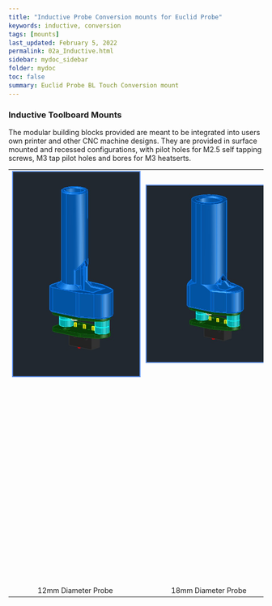 ```yaml
---
title: "Inductive Probe Conversion mounts for Euclid Probe"
keywords: inductive, conversion
tags: [mounts]
last_updated: February 5, 2022
permalink: 02a_Inductive.html
sidebar: mydoc_sidebar
folder: mydoc
toc: false
summary: Euclid Probe BL Touch Conversion mount 
---
```


### Inductive Toolboard Mounts

The modular building blocks provided are meant to be integrated into users own printer and other CNC machine designs. They are provided in surface mounted and recessed configurations, with pilot holes for M2.5 self tapping screws, M3 tap pilot holes and bores for M3 heatserts. 
<div style="width:100%;text-align:center;">  
<table>
<tr>
  <td><div style="width:100%;text-align:center;"> <a href="stls\Inductive\12mm.jpg" data-lity> <img src="stls\Inductive\12mm.jpg" style="width:250px; border:2px solid CornflowerBlue"></a></div></td>
  <td><div style="width:100%;text-align:center;"> <a href="stls\Inductive\12mm.jpg" data-lity> <img src="stls\Inductive\18mm.jpg" style="width:250px; border:2px solid CornflowerBlue"></a></div></td>
</tr>
<tr>
  <td><div id="stl_cont0" style="width:250px;height:400px;margin:10"></div>
  <script>
    var stl_viewer=new StlViewer
    (
      document.getElementById("stl_cont0"), 
      { 
          allow_drag_and_drop: false, 
          auto_rotate:true, 
          auto_resize:true, 
          models: 
           [ 
            {filename:"../stls/Inductive/12mmInductive.stl", color:"#1E73BE", scale:3, rotationx:5.0, rotationy:-0.50, rotationz:0.0} 
           ] 
      }
    );
  </script>
  </td>


  </td>
  <td><div id="stl_cont1" style="width:250px;height:400px;margin:10"></div>
  <script>
    var stl_viewer=new StlViewer
    (
      document.getElementById("stl_cont1"), 
      { 
          allow_drag_and_drop: false, 
          auto_rotate:true, 
          auto_resize:true, 
          models: 
           [ 
            {filename:"../stls/Inductive/18mmInductive.stl", color:"#1E73BE", scale:3, rotationx:5.0, rotationy:-0.50, rotationz:0.0} 
           ] 
      }
    );
  </script>
  </td>
</tr>
<tr>
  <td>12mm Diameter Probe</td>
  <td>18mm Diameter Probe</td>
</tr>
</table>
</div>
